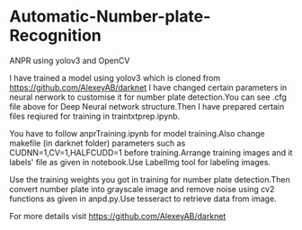 # Automatic-Number-plate-Recognition
ANPR using yolov3 and OpenCV

I have trained a model using yolov3 which is cloned from https://github.com/AlexeyAB/darknet
I have changed certain parameters in neural nerwork to customise it for number plate detection.You can see .cfg file above for Deep Neural network structure.Then I have prepared certain files reqiured for training in traintxtprep.ipynb.

You have to follow anprTraining.ipynb for model training.Also change makefile (in darknet folder) parameters such as CUDNN=1,CV=1,HALFCUDD=1 before training.Arrange training images and it labels' file as given in notebook.Use LabelImg tool for labeling images.

Use the training weights you got in training for number plate detection.Then convert number plate into grayscale image and remove noise using cv2 functions as given in anpd.py.Use tesseract to retrieve data from image.

For more details visit  https://github.com/AlexeyAB/darknet
